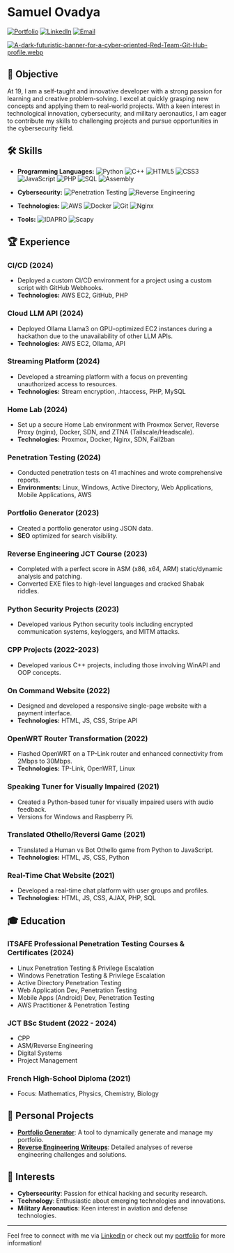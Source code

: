 # Samuel Ovadya

[![Portfolio](https://img.shields.io/badge/Portfolio-%E2%9C%94-green)](https://shmuel.ovh) 
[![LinkedIn](https://img.shields.io/badge/LinkedIn-%E2%9C%94-blue)](https://linkedin.com/in/samuel-ovadya-942594250/)
[![Email](https://img.shields.io/badge/Email-%E2%9C%94-red)](mailto:portfolio.samuel@ovadya.com)

[![A-dark-futuristic-banner-for-a-cyber-oriented-Red-Team-Git-Hub-profile.webp](https://i.postimg.cc/LXTLG1Cn/DALL-E-2024-09-13-01-45-15-A-dark-futuristic-banner-for-a-cyber-oriented-Red-Team-Git-Hub-profile.webp)](https://postimg.cc/6288vyNX) <!-- Replace with an actual image if you have one -->

## 🌟 Objective

At 19, I am a self-taught and innovative developer with a strong passion for learning and creative problem-solving. I excel at quickly grasping new concepts and applying them to real-world projects. With a keen interest in technological innovation, cybersecurity, and military aeronautics, I am eager to contribute my skills to challenging projects and pursue opportunities in the cybersecurity field.

## 🛠 Skills

- **Programming Languages:** 
  ![Python](https://img.shields.io/badge/-Python-3776AB?logo=python&logoColor=white) 
  ![C++](https://img.shields.io/badge/-C++-00599C?logo=cplusplus&logoColor=white) 
  ![HTML5](https://img.shields.io/badge/-HTML5-E34F26?logo=html5&logoColor=white) 
  ![CSS3](https://img.shields.io/badge/-CSS3-1572B6?logo=css3&logoColor=white) 
  ![JavaScript](https://img.shields.io/badge/-JavaScript-F7DF1E?logo=javascript&logoColor=black) 
  ![PHP](https://img.shields.io/badge/-PHP-777BB4?logo=php&logoColor=white) 
  ![SQL](https://img.shields.io/badge/-SQL-4479A1?logo=sqlite&logoColor=white) 
  ![Assembly](https://img.shields.io/badge/-Assembly-%23F7E01E?logo=assembly&logoColor=black) 

- **Cybersecurity:** 
  ![Penetration Testing](https://img.shields.io/badge/-Penetration%20Testing-FFD700?logo=security&logoColor=black) 
  ![Reverse Engineering](https://img.shields.io/badge/-Reverse%20Engineering-8B4513?logo=security&logoColor=white) 

- **Technologies:** 
  ![AWS](https://img.shields.io/badge/-AWS-232F3E?logo=amazonaws&logoColor=white) 
  ![Docker](https://img.shields.io/badge/-Docker-2496ED?logo=docker&logoColor=white) 
  ![Git](https://img.shields.io/badge/-Git-F05032?logo=git&logoColor=white) 
  ![Nginx](https://img.shields.io/badge/-Nginx-009639?logo=nginx&logoColor=white) 

- **Tools:** 
  ![IDAPRO](https://img.shields.io/badge/-IDA%20Pro-5C2D91?logo=ida&logoColor=white) 
  ![Scapy](https://img.shields.io/badge/-Scapy-2C6AA4?logo=python&logoColor=white) 

## 🏆 Experience

### CI/CD (2024)
- Deployed a custom CI/CD environment for a project using a custom script with GitHub Webhooks.
- **Technologies:** AWS EC2, GitHub, PHP

### Cloud LLM API (2024)
- Deployed Ollama Llama3 on GPU-optimized EC2 instances during a hackathon due to the unavailability of other LLM APIs.
- **Technologies:** AWS EC2, Ollama, API

### Streaming Platform (2024)
- Developed a streaming platform with a focus on preventing unauthorized access to resources.
- **Technologies:** Stream encryption, .htaccess, PHP, MySQL

### Home Lab (2024)
- Set up a secure Home Lab environment with Proxmox Server, Reverse Proxy (nginx), Docker, SDN, and ZTNA (Tailscale/Headscale).
- **Technologies:** Proxmox, Docker, Nginx, SDN, Fail2ban

### Penetration Testing (2024)
- Conducted penetration tests on 41 machines and wrote comprehensive reports.
- **Environments:** Linux, Windows, Active Directory, Web Applications, Mobile Applications, AWS

### Portfolio Generator (2023)
- Created a portfolio generator using JSON data.
- **SEO** optimized for search visibility.

### Reverse Engineering JCT Course (2023)
- Completed with a perfect score in ASM (x86, x64, ARM) static/dynamic analysis and patching.
- Converted EXE files to high-level languages and cracked Shabak riddles.

### Python Security Projects (2023)
- Developed various Python security tools including encrypted communication systems, keyloggers, and MITM attacks.

### CPP Projects (2022-2023)
- Developed various C++ projects, including those involving WinAPI and OOP concepts.

### On Command Website (2022)
- Designed and developed a responsive single-page website with a payment interface.
- **Technologies:** HTML, JS, CSS, Stripe API

### OpenWRT Router Transformation (2022)
- Flashed OpenWRT on a TP-Link router and enhanced connectivity from 2Mbps to 30Mbps.
- **Technologies:** TP-Link, OpenWRT, Linux

### Speaking Tuner for Visually Impaired (2021)
- Created a Python-based tuner for visually impaired users with audio feedback.
- Versions for Windows and Raspberry Pi.

### Translated Othello/Reversi Game (2021)
- Translated a Human vs Bot Othello game from Python to JavaScript.
- **Technologies:** HTML, JS, CSS, Python

### Real-Time Chat Website (2021)
- Developed a real-time chat platform with user groups and profiles.
- **Technologies:** HTML, JS, CSS, AJAX, PHP, SQL

## 🎓 Education

### ITSAFE Professional Penetration Testing Courses & Certificates (2024)
- Linux Penetration Testing & Privilege Escalation
- Windows Penetration Testing & Privilege Escalation
- Active Directory Penetration Testing
- Web Application Dev, Penetration Testing
- Mobile Apps (Android) Dev, Penetration Testing
- AWS Practitioner & Penetration Testing

### JCT BSc Student (2022 - 2024)
- CPP
- ASM/Reverse Engineering
- Digital Systems
- Project Management

### French High-School Diploma (2021)
- Focus: Mathematics, Physics, Chemistry, Biology

## 🔗 Personal Projects

- **[Portfolio Generator](#)**: A tool to dynamically generate and manage my portfolio.
- **[Reverse Engineering Writeups](#)**: Detailed analyses of reverse engineering challenges and solutions.

## 💬 Interests

- **Cybersecurity**: Passion for ethical hacking and security research.
- **Technology**: Enthusiastic about emerging technologies and innovations.
- **Military Aeronautics**: Keen interest in aviation and defense technologies.

---

Feel free to connect with me via [LinkedIn](https://linkedin.com/in/samuel-ovadya-942594250/) or check out my [portfolio](https://shmuel.ovh) for more information!

